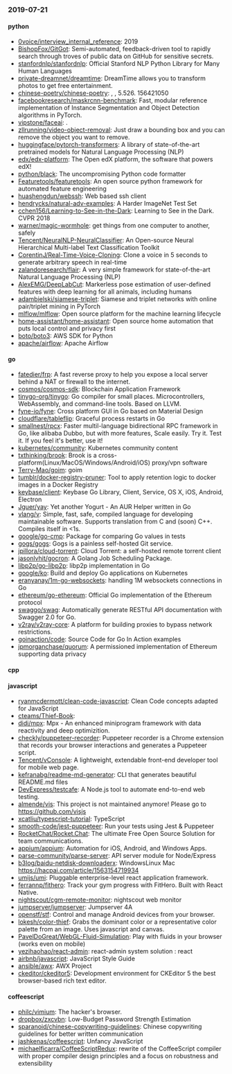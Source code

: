 ### 2019-07-21

#### python
* [0voice/interview_internal_reference](https://github.com/0voice/interview_internal_reference): 2019
* [BishopFox/GitGot](https://github.com/BishopFox/GitGot): Semi-automated, feedback-driven tool to rapidly search through troves of public data on GitHub for sensitive secrets.
* [stanfordnlp/stanfordnlp](https://github.com/stanfordnlp/stanfordnlp): Official Stanford NLP Python Library for Many Human Languages
* [private-dreamnet/dreamtime](https://github.com/private-dreamnet/dreamtime): DreamTime allows you to transform photos to get free entertainment.
* [chinese-poetry/chinese-poetry](https://github.com/chinese-poetry/chinese-poetry): , , 5.526. 156421050
* [facebookresearch/maskrcnn-benchmark](https://github.com/facebookresearch/maskrcnn-benchmark): Fast, modular reference implementation of Instance Segmentation and Object Detection algorithms in PyTorch.
* [vipstone/faceai](https://github.com/vipstone/faceai): .
* [zllrunning/video-object-removal](https://github.com/zllrunning/video-object-removal): Just draw a bounding box and you can remove the object you want to remove.
* [huggingface/pytorch-transformers](https://github.com/huggingface/pytorch-transformers):  A library of state-of-the-art pretrained models for Natural Language Processing (NLP)
* [edx/edx-platform](https://github.com/edx/edx-platform): The Open edX platform, the software that powers edX!
* [python/black](https://github.com/python/black): The uncompromising Python code formatter
* [Featuretools/featuretools](https://github.com/Featuretools/featuretools): An open source python framework for automated feature engineering
* [huashengdun/webssh](https://github.com/huashengdun/webssh):  Web based ssh client
* [hendrycks/natural-adv-examples](https://github.com/hendrycks/natural-adv-examples): A Harder ImageNet Test Set
* [cchen156/Learning-to-See-in-the-Dark](https://github.com/cchen156/Learning-to-See-in-the-Dark): Learning to See in the Dark. CVPR 2018
* [warner/magic-wormhole](https://github.com/warner/magic-wormhole): get things from one computer to another, safely
* [Tencent/NeuralNLP-NeuralClassifier](https://github.com/Tencent/NeuralNLP-NeuralClassifier): An Open-source Neural Hierarchical Multi-label Text Classification Toolkit
* [CorentinJ/Real-Time-Voice-Cloning](https://github.com/CorentinJ/Real-Time-Voice-Cloning): Clone a voice in 5 seconds to generate arbitrary speech in real-time
* [zalandoresearch/flair](https://github.com/zalandoresearch/flair): A very simple framework for state-of-the-art Natural Language Processing (NLP)
* [AlexEMG/DeepLabCut](https://github.com/AlexEMG/DeepLabCut): Markerless pose estimation of user-defined features with deep learning for all animals, including humans
* [adambielski/siamese-triplet](https://github.com/adambielski/siamese-triplet): Siamese and triplet networks with online pair/triplet mining in PyTorch
* [mlflow/mlflow](https://github.com/mlflow/mlflow): Open source platform for the machine learning lifecycle
* [home-assistant/home-assistant](https://github.com/home-assistant/home-assistant):  Open source home automation that puts local control and privacy first
* [boto/boto3](https://github.com/boto/boto3): AWS SDK for Python
* [apache/airflow](https://github.com/apache/airflow): Apache Airflow

#### go
* [fatedier/frp](https://github.com/fatedier/frp): A fast reverse proxy to help you expose a local server behind a NAT or firewall to the internet.
* [cosmos/cosmos-sdk](https://github.com/cosmos/cosmos-sdk):  Blockchain Application Framework 
* [tinygo-org/tinygo](https://github.com/tinygo-org/tinygo): Go compiler for small places. Microcontrollers, WebAssembly, and command-line tools. Based on LLVM.
* [fyne-io/fyne](https://github.com/fyne-io/fyne): Cross platform GUI in Go based on Material Design
* [cloudflare/tableflip](https://github.com/cloudflare/tableflip): Graceful process restarts in Go
* [smallnest/rpcx](https://github.com/smallnest/rpcx): Faster multil-language bidirectional RPC framework in Go, like alibaba Dubbo, but with more features, Scale easily. Try it. Test it. If you feel it's better, use it!
* [kubernetes/community](https://github.com/kubernetes/community): Kubernetes community content
* [txthinking/brook](https://github.com/txthinking/brook): Brook is a cross-platform(Linux/MacOS/Windows/Android/iOS) proxy/vpn software
* [Terry-Mao/goim](https://github.com/Terry-Mao/goim): goim
* [tumblr/docker-registry-pruner](https://github.com/tumblr/docker-registry-pruner): Tool to apply retention logic to docker images in a Docker Registry
* [keybase/client](https://github.com/keybase/client): Keybase Go Library, Client, Service, OS X, iOS, Android, Electron
* [Jguer/yay](https://github.com/Jguer/yay): Yet another Yogurt - An AUR Helper written in Go
* [vlang/v](https://github.com/vlang/v): Simple, fast, safe, compiled language for developing maintainable software. Supports translation from C and (soon) C++. Compiles itself in <1s.
* [google/go-cmp](https://github.com/google/go-cmp): Package for comparing Go values in tests
* [gogs/gogs](https://github.com/gogs/gogs): Gogs is a painless self-hosted Git service.
* [jpillora/cloud-torrent](https://github.com/jpillora/cloud-torrent): Cloud Torrent: a self-hosted remote torrent client
* [jasonlvhit/gocron](https://github.com/jasonlvhit/gocron): A Golang Job Scheduling Package.
* [libp2p/go-libp2p](https://github.com/libp2p/go-libp2p): libp2p implementation in Go
* [google/ko](https://github.com/google/ko): Build and deploy Go applications on Kubernetes
* [eranyanay/1m-go-websockets](https://github.com/eranyanay/1m-go-websockets): handling 1M websockets connections in Go
* [ethereum/go-ethereum](https://github.com/ethereum/go-ethereum): Official Go implementation of the Ethereum protocol
* [swaggo/swag](https://github.com/swaggo/swag): Automatically generate RESTful API documentation with Swagger 2.0 for Go.
* [v2ray/v2ray-core](https://github.com/v2ray/v2ray-core): A platform for building proxies to bypass network restrictions.
* [goinaction/code](https://github.com/goinaction/code): Source Code for Go In Action examples
* [jpmorganchase/quorum](https://github.com/jpmorganchase/quorum): A permissioned implementation of Ethereum supporting data privacy

#### cpp

#### javascript
* [ryanmcdermott/clean-code-javascript](https://github.com/ryanmcdermott/clean-code-javascript):  Clean Code concepts adapted for JavaScript
* [cteams/Thief-Book](https://github.com/cteams/Thief-Book): 
* [didi/mpx](https://github.com/didi/mpx): Mpx - An enhanced miniprogram framework with data reactivity and deep optimizition.
* [checkly/puppeteer-recorder](https://github.com/checkly/puppeteer-recorder): Puppeteer recorder is a Chrome extension that records your browser interactions and generates a Puppeteer script.
* [Tencent/vConsole](https://github.com/Tencent/vConsole): A lightweight, extendable front-end developer tool for mobile web page.
* [kefranabg/readme-md-generator](https://github.com/kefranabg/readme-md-generator):  CLI that generates beautiful README.md files
* [DevExpress/testcafe](https://github.com/DevExpress/testcafe): A Node.js tool to automate end-to-end web testing.
* [almende/vis](https://github.com/almende/vis):  This project is not maintained anymore! Please go to https://github.com/visjs
* [xcatliu/typescript-tutorial](https://github.com/xcatliu/typescript-tutorial): TypeScript 
* [smooth-code/jest-puppeteer](https://github.com/smooth-code/jest-puppeteer): Run your tests using Jest & Puppeteer 
* [RocketChat/Rocket.Chat](https://github.com/RocketChat/Rocket.Chat): The ultimate Free Open Source Solution for team communications.
* [appium/appium](https://github.com/appium/appium):  Automation for iOS, Android, and Windows Apps.
* [parse-community/parse-server](https://github.com/parse-community/parse-server): API server module for Node/Express
* [b3log/baidu-netdisk-downloaderx](https://github.com/b3log/baidu-netdisk-downloaderx):   WindowsLinux  Mac https://hacpai.com/article/1563154719934
* [umijs/umi](https://github.com/umijs/umi):  Pluggable enterprise-level react application framework.
* [ferrannp/fithero](https://github.com/ferrannp/fithero): Track your gym progress with FitHero. Built with React Native.
* [nightscout/cgm-remote-monitor](https://github.com/nightscout/cgm-remote-monitor): nightscout web monitor
* [jumpserver/jumpserver](https://github.com/jumpserver/jumpserver): Jumpserver 4A 
* [openstf/stf](https://github.com/openstf/stf): Control and manage Android devices from your browser.
* [lokesh/color-thief](https://github.com/lokesh/color-thief): Grabs the dominant color or a representative color palette from an image. Uses javascript and canvas.
* [PavelDoGreat/WebGL-Fluid-Simulation](https://github.com/PavelDoGreat/WebGL-Fluid-Simulation): Play with fluids in your browser (works even on mobile)
* [yezihaohao/react-admin](https://github.com/yezihaohao/react-admin):  react-admin system solution : react 
* [airbnb/javascript](https://github.com/airbnb/javascript): JavaScript Style Guide
* [ansible/awx](https://github.com/ansible/awx): AWX Project
* [ckeditor/ckeditor5](https://github.com/ckeditor/ckeditor5): Development environment for CKEditor 5  the best browser-based rich text editor.

#### coffeescript
* [philc/vimium](https://github.com/philc/vimium): The hacker's browser.
* [dropbox/zxcvbn](https://github.com/dropbox/zxcvbn): Low-Budget Password Strength Estimation
* [sparanoid/chinese-copywriting-guidelines](https://github.com/sparanoid/chinese-copywriting-guidelines): Chinese copywriting guidelines for better written communication
* [jashkenas/coffeescript](https://github.com/jashkenas/coffeescript): Unfancy JavaScript
* [michaelficarra/CoffeeScriptRedux](https://github.com/michaelficarra/CoffeeScriptRedux):  rewrite of the CoffeeScript compiler with proper compiler design principles and a focus on robustness and extensibility
